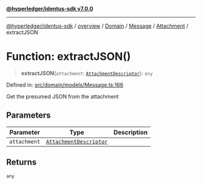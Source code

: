 [**@hyperledger/identus-sdk v7.0.0**](../../../../../../../../README.md)

***

[@hyperledger/identus-sdk](../../../../../../../../README.md) / [overview](../../../../../../../README.md) / [Domain](../../../../../README.md) / [Message](../../../README.md) / [Attachment](../README.md) / extractJSON

# Function: extractJSON()

> **extractJSON**(`attachment`: [`AttachmentDescriptor`](../../../../../classes/AttachmentDescriptor.md)): `any`

Defined in: [src/domain/models/Message.ts:166](https://github.com/hyperledger/identus-edge-agent-sdk-ts/blob/96423ee84b124a31ce63036d9d623d1cb73a13c2/src/domain/models/Message.ts#L166)

Get the presumed JSON from the attachment

## Parameters

| Parameter | Type | Description |
| ------ | ------ | ------ |
| `attachment` | [`AttachmentDescriptor`](../../../../../classes/AttachmentDescriptor.md) |  |

## Returns

`any`
